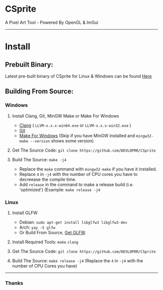 # CSprite
A Pixel Art Tool - Powered By OpenGL & ImGui

---
# Install
## Prebuilt Binary:
Latest pre-built binary of CSprite for Linux & Windows can be found [Here](https://github.com/DEVLOPRR/CSprite/releases)

## Building From Source:

### Windows
1. Install Clang, Git, MinGW Make or Make For Windows
    - [Clang](https://github.com/llvm/llvm-project/releases) ( `LLVM-x.x.x-win64.exe` or `LLVM-x.x.x-win32.exe` )
    - [Git](https://git-scm.com/downloads)
    - [Make For Windows](http://gnuwin32.sourceforge.net/downlinks/make.php) (Skip if you have MinGW installed and `mingw32-make --version` shows some version)

2. Get The Source Code: `git clone https://github.com/DEVLOPRR/CSprite`
3. Build The Source: `make -j4`
    - Replace the `make` command with `mingw32-make` if you have it installed.
    - Replace `4` in `-j4` with the number of CPU cores you have to decreease the compile time.
    - Add `release` in the command to make a release build (i.e. 'optimized') (Example: `make release -j4`

### Linux

1. Install GLFW
    - Debian: `sudo apt-get install libglfw3 libglfw3-dev`
    - Arch: `yay -S glfw`
    - Or Build From Source, [Get GLFW](https://www.glfw.org/).

2. Install Required Tools: `make` `clang`
3. Get The Source Code: `git clone https://github.com/DEVLOPRR/CSprite`
4. Build The Source: `make release -j4` (Replace the `4` in `-j4` with the number of CPU Cores you have)

---

### Thanks
